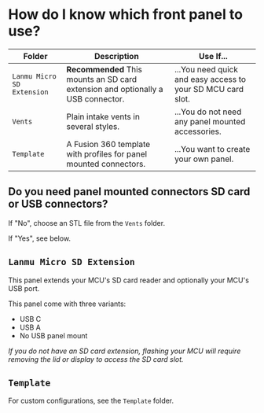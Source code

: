 # How do I know which front panel to use?

| Folder           | Description | Use If... |
|------------------|-------------|-----------|
| `Lanmu Micro SD Extension`  | **Recommended** This mounts an SD card extension and optionally a USB connector. | ...You need quick and easy access to your SD MCU card slot. |
| `Vents`   | Plain intake vents in several styles. | ...You do not need any panel mounted accessories. |
| `Template` | A Fusion 360 template with profiles for panel mounted connectors. | ...You want to create your own panel. |

## Do you need panel mounted connectors SD card or USB connectors?

If "No", choose an STL file from the `Vents` folder.

If "Yes", see below.

## `Lanmu Micro SD Extension`

This panel extends your MCU's SD card reader and optionally your MCU's USB port.

This panel come with three variants:

- USB C
- USB A
- No USB panel mount

*If you do not have an SD card extension, flashing your MCU will require removing the lid or display to access the SD card slot.*

## `Template`

For custom configurations, see the `Template` folder.
